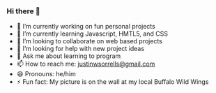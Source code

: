 ### Hi there 👋

- 🔭 I’m currently working on fun personal projects
- 🌱 I’m currently learning Javascript, HMTL5, and CSS
- 👯 I’m looking to collaborate on web based projects
- 🤔 I’m looking for help with new project ideas
- 💬 Ask me about learning to program
- 📫 How to reach me: justinwsorrells@gmail.com
- 😄 Pronouns: he/him
- ⚡ Fun fact: My picture is on the wall at my local Buffalo Wild Wings
